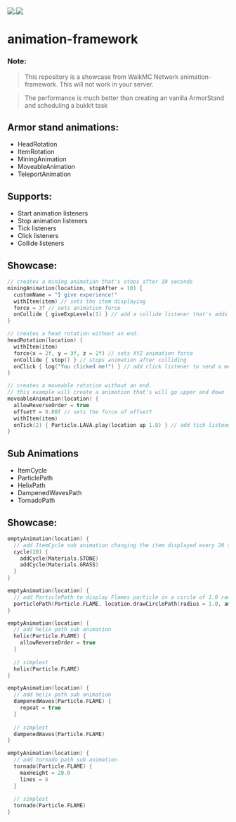 <a href="https://github.com/uinnn/Animation-Framework">
  <img align="center" src="https://img.shields.io/static/v1?style=for-the-badge&label=author&message=uinnn&color=informational"/>
</a>
<a href="https://github.com/uinnn/Animation-Framework">
  <img align="center" src="https://img.shields.io/static/v1?style=for-the-badge&label=version&message=1.0.0&color=yellow"/>
</a>

# animation-framework

### Note:
> This repository is a showcase from WalkMC Network animation-framework.
> This will not work in your server.

> The performance is much better than creating an vanilla ArmorStand and scheduling a bukkit task

## Armor stand animations:
* HeadRotation
* ItemRotation
* MiningAnimation
* MoveableAnimation
* TeleportAnimation

## Supports:
* Start animation listeners
* Stop animation listeners
* Tick listeners
* Click listeners
* Collide listeners

## Showcase:
```kt
// creates a mining animation that's stops after 10 seconds
miningAnimation(location, stopAfter = 10) {
  customName = "I give experience!"
  withItem(item) // sets the item displaying
  force = 3f // sets animation force
  onCollide { giveExpLevels(1) } // add a collide listener that's adds 1 level of xp
}
```

```kt
// creates a head rotation without an end.
headRotation(location) {
  withItem(item)
  force(x = 2f, y = 3f, z = 2f) // sets XYZ animation force
  onCollide { stop() } // stops animation after colliding
  onClick { log("You clicked me!") } // add click listener to send a message to the player
}
```

```kt
// creates a moveable rotation without an end.
// this example will create a animation that's will go upper and down
moveableAnimation(location) {
  allowReverseOrder = true
  offsetY = 0.08f // sets the force of offsetY
  withItem(item)
  onTick(2) { Particle.LAVA.play(location up 1.8) } // add tick listener to show lava particle every 2 tick
}
```

## Sub Animations
* ItemCycle
* ParticlePath
* HelixPath
* DampenedWavesPath
* TornadoPath

## Showcase:
```kt
emptyAnimation(location) {
  // add ItemCycle sub animation changing the item displayed every 20 ticks
  cycle(20) {
    addCycle(Materials.STONE)
    addCycle(Materials.GRASS)
  }
}
```

```kt
emptyAnimation(location) {
  // add ParticlePath to display Flames particle in a circle of 1.0 radius and 10 points
  particlePath(Particle.FLAME, location.drawCirclePath(radius = 1.0, amount = 10))
}
```

```kt
emptyAnimation(location) {
  // add helix path sub animation
  helix(Particle.FLAME) {
    allowReverseOrder = true
  }
  
  // simplest
  helix(Particle.FLAME)
}
```

```kt
emptyAnimation(location) {
  // add helix path sub animation
  dampenedWaves(Particle.FLAME) {
    repeat = true
  }
  
  // simplest
  dampenedWaves(Particle.FLAME)
}
```

```kt
emptyAnimation(location) {
  // add tornado path sub animation
  tornado(Particle.FLAME) {
    maxHeight = 20.0
    lines = 6
  }
  
  // simplest
  tornado(Particle.FLAME)
}
```







